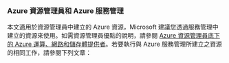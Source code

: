 ### Azure 資源管理員和 Azure 服務管理
 
本文適用於資源管理員中建立的 Azure 資源，Microsoft 建議您透過服務管理中建立的資源來使用。如需資源管理員優點的說明，請參閱 [Azure 資源管理員底下的 Azure 運算、網路和儲存體提供者](../articles/virtual-machines/virtual-machines-azurerm-versus-azuresm.md)。若要執行與 Azure 服務管理所建立之資源的相同工作，請參閱下列文章：

<!---HONumber=Oct15_HO3-->